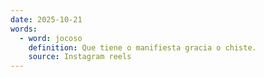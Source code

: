 ```yaml
---
date: 2025-10-21
words:
  - word: jocoso
    definition: Que tiene o manifiesta gracia o chiste.
    source: Instagram reels 
---
```

